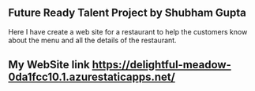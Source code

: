 ## Future Ready Talent Project by Shubham Gupta
Here I have create a web site for a restaurant to help the customers know about the menu and all the details of the restaurant.

## My WebSite link https://delightful-meadow-0da1fcc10.1.azurestaticapps.net/
